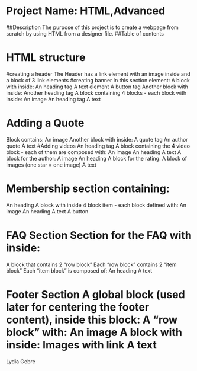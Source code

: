 # Project Name: HTML,Advanced

##Description The purpose of this project is to create a webpage from scratch by using HTML from a designer file.
##Table of contents

# HTML structure
#creating a header The Header has a link element with an image inside and a block of 3 link elements
#creating banner In this section element:
A block with inside: An heading tag A text element A button tag Another block with inside: Another heading tag A block containing 4 blocks - each block with inside: An image An heading tag A text
# Adding a Quote
Block contains: An image
Another block with inside: A quote tag An author quote A text
#Adding videos An heading tag A block containing the 4 video block - each of them are composed with: An image An heading A text A block for the author: A image An heading A block for the rating: A block of images (one star = one image) A text
# Membership section containing:
An heading A block with inside 4 block item - each block defined with: An image An heading A text A button
# FAQ Section Section for the FAQ with inside:
A block that contains 2 “row block” Each “row block” contains 2 “item block” Each “item block” is composed of: An heading A text
# Footer Section A global block (used later for centering the footer content), inside this block: A “row block” with: An image A block with inside: Images with link A text
Lydia Gebre